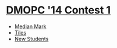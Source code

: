 # [DMOPC '14 Contest 1](http://www.dmoj.ca/contest/dmopc14c1)

* [Median Mark](http://www.dmoj.ca/problem/dmopc14c1p1)
* [Tiles](http://www.dmoj.ca/problem/dmopc14c1p2)
* [New Students](http://www.dmoj.ca/problem/dmopc14c1p3)
